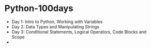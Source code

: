 # Python-100days

- Day 1:  Intro to Python, Working with Variables
- Day 2:  Data Types and Manipulating Strings
- Day 3:  Conditional Statements, Logical Operators, Code Blocks and Scope
-
